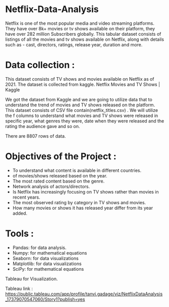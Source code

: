 # Netflix-Data-Analysis
Netflix is one of the most popular media and video streaming platforms. They have over 8k+ movies or tv shows available on their platform, they have over 282 million Subscribers globally. This tabular dataset consists of listings of all the movies and tv shows available on Netflix, along with details such as - cast, directors, ratings, release year, duration and more.

# Data collection : 
This dataset consists of TV shows and movies available on Netflix as of 2021. 
The dataset is collected from kaggle.
Netflix Movies and TV Shows | Kaggle

We got the dataset from Kaggle and we are going to utilize data that to understand the trend of movies and TV shows released on the platform.
This dataset consists of CSV file contain(netflix_titles.csv) . We will utilize the f columns to understand what movies and TV shows were released in specific year, what genres they were, date when they were released and the rating the audience gave and so on.

There are  8807 rows of data.
 
# Objectives of the Project :
- To understand what content is available in different countries.
- of movies/shows released based on the year.
- The most rated content based on the genre.
- Network analysis of actors/directors.
- Is Netflix has increasingly focusing on TV shows rather than movies in recent years.
- The most observed rating by category in TV shows and movies.
- How many movies or shows it has released year differ from its year added.
  
# Tools :
- Pandas: for data analysis.
- Numpy: for mathematical equations
- Seaborn: for data visualizations
- Matplotlib: for data visualizations
- SciPy: for mathematical equations
  
Tableau for Visualization.

Tableau link  : https://public.tableau.com/app/profile/tanvi.gadage/viz/NetflixDataAnalysis_17379070547060/Story1?publish=yes
